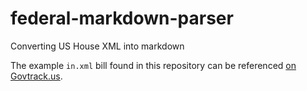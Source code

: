 federal-markdown-parser
=======================

Converting US House XML into markdown

The example `in.xml` bill found in this repository can be referenced [on Govtrack.us](https://www.govtrack.us/congress/bills/113/hr3825/text).